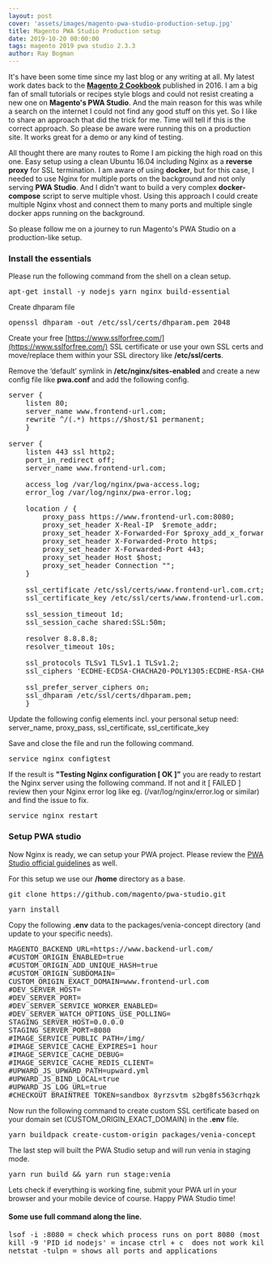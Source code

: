 ```yaml
---
layout: post
cover: 'assets/images/magento-pwa-studio-production-setup.jpg'
title: Magento PWA Studio Production setup
date: 2019-10-20 00:00:00
tags: magento 2019 pwa studio 2.3.3
author: Ray Bogman
---
```


It's have been some time since my last blog or any writing at all. My latest work dates back to the [**Magento 2 Cookbook**](https://raybogman.com/magento-2-cookbook) published in 2016. I am a big fan of small tutorials or recipes style blogs and could not resist creating a new one on **Magento's PWA Studio**. And the main reason for this was while a search on the internet I could not find any good stuff on this yet. So I like to share an approach that did the trick for me. Time will tell if this is the correct approach. So please be aware were running this on a production site. It works great for a demo or any kind of testing.

All thought there are many routes to Rome I am picking the high road on this one. Easy setup using a clean Ubuntu 16.04 including Nginx as a **reverse proxy** for SSL termination. I am aware of using **docker**, but for this case, I needed to use Nginx for multiple ports on the background and not only serving **PWA Studio**. And I didn't want to build a very complex **docker-compose** script to serve multiple vhost. Using this approach I could create multiple Nginx vhost and connect them to many ports and multiple single docker apps running on the background.

So please follow me on a journey to run Magento's PWA Studio on a production-like setup.

### Install the essentials
Please run the following command from the shell on a clean setup.
<pre>
apt-get install -y nodejs yarn nginx build-essential
</pre>

Create dhparam file
<pre>
openssl dhparam -out /etc/ssl/certs/dhparam.pem 2048
</pre>

Create your free [https://www.sslforfree.com/](https://www.sslforfree.com/) SSL certificate or use your own SSL certs and move/replace them within your SSL directory like **/etc/ssl/certs**.

Remove the ‘default’ symlink in **/etc/nginx/sites-enabled** and create a new config file like **pwa.conf**
and add the following config.  

<pre>
server {
    listen 80;
    server_name www.frontend-url.com;
    rewrite ^/(.*) https://$host/$1 permanent;
    }

server {
    listen 443 ssl http2;
    port_in_redirect off;
    server_name www.frontend-url.com;

    access_log /var/log/nginx/pwa-access.log;
    error_log /var/log/nginx/pwa-error.log;

    location / {
        proxy_pass https://www.frontend-url.com:8080;
        proxy_set_header X-Real-IP  $remote_addr;
        proxy_set_header X-Forwarded-For $proxy_add_x_forwarded_for;
        proxy_set_header X-Forwarded-Proto https;
        proxy_set_header X-Forwarded-Port 443;
        proxy_set_header Host $host;
        proxy_set_header Connection "";
    }

    ssl_certificate /etc/ssl/certs/www.frontend-url.com.crt;
    ssl_certificate_key /etc/ssl/certs/www.frontend-url.com.key;

    ssl_session_timeout 1d;
    ssl_session_cache shared:SSL:50m;

    resolver 8.8.8.8;
    resolver_timeout 10s;

    ssl_protocols TLSv1 TLSv1.1 TLSv1.2;
    ssl_ciphers 'ECDHE-ECDSA-CHACHA20-POLY1305:ECDHE-RSA-CHACHA20-POLY1305:ECDHE-ECDSA-AES128-GCM-SHA256:ECDHE-RSA-AES128-GCM-SHA256:ECDHE-ECDSA-AES256-GCM-SHA384:ECDHE-RSA-AES256-GCM-SHA384:DHE-RSA-AES128-GCM-SHA256:DHE-RSA-AES256-GCM-SHA384:!DSS';

    ssl_prefer_server_ciphers on;
    ssl_dhparam /etc/ssl/certs/dhparam.pem;
    }
</pre>

Update the following config elements incl. your personal setup need: server_name, proxy_pass, ssl_certificate, ssl_certificate_key

Save and close the file and run the following command.

<pre>
service nginx configtest
</pre>

If the result is **"Testing Nginx configuration [ OK ]”** you are ready to restart the Nginx server using the following command. If not and it [ FAILED ] review then your Nginx error log like eg. (/var/log/nginx/error.log or similar) and find the issue to fix.

<pre>
service nginx restart
</pre>

### Setup PWA studio

Now Nginx is ready, we can setup your PWA project. Please review the [PWA Studio official guidelines](https://magento.github.io/pwa-studio/venia-pwa-concept/setup/) as well.

For this setup we use our **/home** directory as a base.
<pre>
git clone https://github.com/magento/pwa-studio.git
</pre>

<pre>
yarn install
</pre>

Copy the following **.env** data to the packages/venia-concept directory (and update to your specific needs).
<pre>
MAGENTO_BACKEND_URL=https://www.backend-url.com/
#CUSTOM_ORIGIN_ENABLED=true
#CUSTOM_ORIGIN_ADD_UNIQUE_HASH=true
#CUSTOM_ORIGIN_SUBDOMAIN=
CUSTOM_ORIGIN_EXACT_DOMAIN=www.frontend-url.com
#DEV_SERVER_HOST=
#DEV_SERVER_PORT=
#DEV_SERVER_SERVICE_WORKER_ENABLED=
#DEV_SERVER_WATCH_OPTIONS_USE_POLLING=
STAGING_SERVER_HOST=0.0.0.0
STAGING_SERVER_PORT=8080
#IMAGE_SERVICE_PUBLIC_PATH=/img/
#IMAGE_SERVICE_CACHE_EXPIRES=1 hour
#IMAGE_SERVICE_CACHE_DEBUG=
#IMAGE_SERVICE_CACHE_REDIS_CLIENT=
#UPWARD_JS_UPWARD_PATH=upward.yml
#UPWARD_JS_BIND_LOCAL=true
#UPWARD_JS_LOG_URL=true
#CHECKOUT_BRAINTREE_TOKEN=sandbox_8yrzsvtm_s2bg8fs563crhqzk
</pre>

Now run the following command to create custom SSL certificate based on your domain set (CUSTOM_ORIGIN_EXACT_DOMAIN)  in the **.env** file.
<pre>
yarn buildpack create-custom-origin packages/venia-concept
</pre>

The last step will built the PWA Studio setup and will run venia in staging mode.
<pre>
yarn run build && yarn run stage:venia
</pre>

Lets check if everything is working fine, submit your PWA url in your browser and your mobile device of course.
Happy PWA Studio time!

#### Some use full command along the line.
<pre>
lsof -i :8080 = check which process runs on port 8080 (most likely nodejs in this case. The PID id may be need to kill the process)
kill -9 'PID id nodejs' = incase ctrl + c  does not work killing nodejs
netstat -tulpn = shows all ports and applications
</pre>
